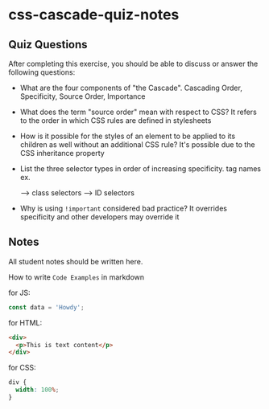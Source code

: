 # css-cascade-quiz-notes

## Quiz Questions

After completing this exercise, you should be able to discuss or answer the following questions:

- What are the four components of "the Cascade".
  Cascading Order, Specificity, Source Order, Importance

- What does the term "source order" mean with respect to CSS?
  It refers to the order in which CSS rules are defined in stylesheets

- How is it possible for the styles of an element to be applied to its children as well without an additional CSS rule?
  It's possible due to the CSS inheritance property

- List the three selector types in order of increasing specificity.
  tag names ex. <p> --> class selectors --> ID selectors

- Why is using `!important` considered bad practice?
  It overrides specificity and other developers may override it

## Notes

All student notes should be written here.

How to write `Code Examples` in markdown

for JS:

```javascript
const data = 'Howdy';
```

for HTML:

```html
<div>
  <p>This is text content</p>
</div>
```

for CSS:

```css
div {
  width: 100%;
}
```
